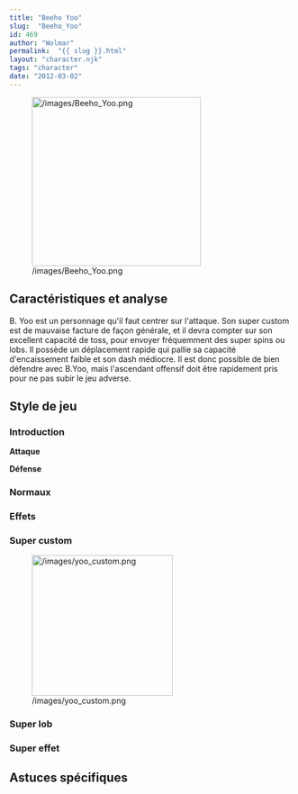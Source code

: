 ```yaml
---
title: "Beeho Yoo"
slug:  "Beeho_Yoo"
id: 469
author: "Wolmar"
permalink:  "{{ slug }}.html"
layout: "character.njk"
tags: "character"
date: "2012-03-02"
---
```


<figure>
<img src="/images/Beeho_Yoo.png" title="/images/Beeho_Yoo.png"
width="300" alt="/images/Beeho_Yoo.png" />
<figcaption aria-hidden="true">/images/Beeho_Yoo.png</figcaption>
</figure>

## Caractéristiques et analyse

B. Yoo est un personnage qu'il faut centrer sur l'attaque. Son super
custom est de mauvaise facture de façon générale, et il devra compter
sur son excellent capacité de toss, pour envoyer fréquemment des super
spins ou lobs. Il possède un déplacement rapide qui pallie sa capacité
d'encaissement faible et son dash médiocre. Il est donc possible de bien
défendre avec B.Yoo, mais l'ascendant offensif doit être rapidement pris
pour ne pas subir le jeu adverse.

## Style de jeu

### Introduction

**Attaque**

**Défense**

### Normaux

### Effets

### Super custom

<figure>
<img src="/images/yoo_custom.png" title="/images/yoo_custom.png"
width="250" alt="/images/yoo_custom.png" />
<figcaption aria-hidden="true">/images/yoo_custom.png</figcaption>
</figure>

### Super lob

### Super effet

## Astuces spécifiques
